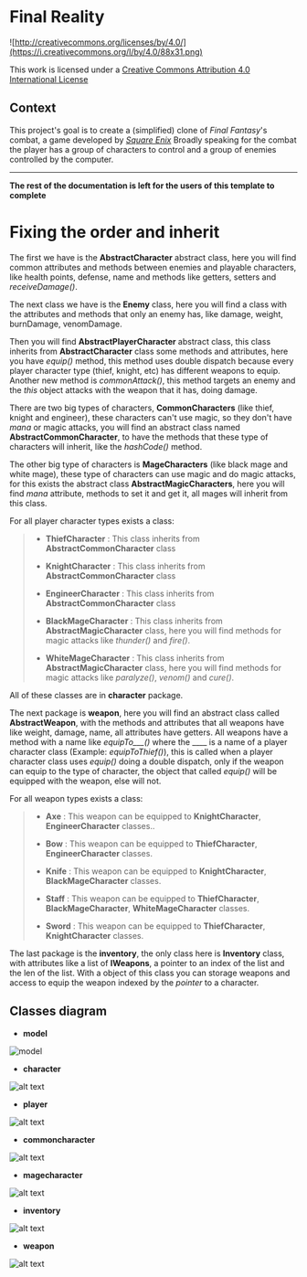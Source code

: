 Final Reality
=============

![http://creativecommons.org/licenses/by/4.0/](https://i.creativecommons.org/l/by/4.0/88x31.png)

This work is licensed under a 
[Creative Commons Attribution 4.0 International License](http://creativecommons.org/licenses/by/4.0/)

Context
-------

This project's goal is to create a (simplified) clone of _Final Fantasy_'s combat, a game developed
by [_Square Enix_](https://www.square-enix.com)
Broadly speaking for the combat the player has a group of characters to control and a group of 
enemies controlled by the computer.

---

**The rest of the documentation is left for the users of this template to complete**

# Fixing the order and inherit

The first we have is the **AbstractCharacter** abstract class, here you will find common attributes and
methods between enemies and playable characters, like health points, defense, name and methods
like getters, setters and *receiveDamage()*.

The next class we have is the **Enemy** class, here you will find a class with the attributes and 
methods that only an enemy has, like damage, weight, burnDamage, venomDamage.

Then you will find **AbstractPlayerCharacter** abstract class, this class inherits from **AbstractCharacter**
class some methods and attributes, here you have *equip()* method, this method uses double dispatch
because every player character type (thief, knight, etc) has different weapons to equip. Another new method is
*commonAttack()*, this method targets an enemy and the *this* object attacks with the weapon that
it has, doing damage.

There are two big types of characters, **CommonCharacters** (like thief, knight and engineer), these characters
can't use magic, so they don't have *mana* or magic attacks, you will find an abstract class named
**AbstractCommonCharacter**, to have the methods that these type of characters will inherit, like the *hashCode()*
method.

The other big type of characters is **MageCharacters** (like black mage and white mage), these type of characters
can use magic and do magic attacks, for this exists the abstract class
**AbstractMagicCharacters**, here you will find *mana* attribute, methods to set it and get it,
all mages will inherit from this class.

For all player character types exists a class:
> - **ThiefCharacter** : This class inherits from **AbstractCommonCharacter** class 
>
> - **KnightCharacter** : This class inherits from **AbstractCommonCharacter** class 
>
> - **EngineerCharacter** : This class inherits from **AbstractCommonCharacter** class 
>
> - **BlackMageCharacter** : This class inherits from **AbstractMagicCharacter** class, here you will find methods
    for magic attacks like *thunder()* and *fire()*.
>
> - **WhiteMageCharacter** : This class inherits from **AbstractMagicCharacter** class, here you will find methods
>   for magic attacks like *paralyze()*, *venom()* and *cure()*.

All of these classes are in **character** package.

The next package is **weapon**, here you will find an abstract class called **AbstractWeapon**, with the methods and
attributes that all weapons have like weight, damage, name, all attributes have getters. All weapons have a method
with a name like *equipTo___()* where the ____ is a name of a player character class (Example: *equipToThief()*), this
is called when a player character class uses *equip()* doing a double dispatch, only if the weapon can equip to the 
type of character, the object that called *equip()* will be equipped with the weapon, else will not.

For all weapon types exists a class:
> - **Axe** : This weapon can be equipped to **KnightCharacter**, **EngineerCharacter** classes..
>
> - **Bow** : This weapon can be equipped to **ThiefCharacter**, **EngineerCharacter** classes.
>
> - **Knife** : This weapon can be equipped to **KnightCharacter**, **BlackMageCharacter** classes.
>
> - **Staff** : This weapon can be equipped to **ThiefCharacter**, **BlackMageCharacter**, **WhiteMageCharacter** classes.
>
> - **Sword** : This weapon can be equipped to **ThiefCharacter**, **KnightCharacter** classes.

The last package is the **inventory**, the only class here is **Inventory** class, with attributes like a list
of **IWeapons**, a pointer to an index of the list and the len of the list. With a object of this class you can
storage weapons and access to equip the weapon indexed by the *pointer* to a character.

## Classes diagram
- **model** 

![model](images/PackageModel.png)

- **character**

![alt text](images/PackageCharacter.png)

- **player**

![alt text](images/PackagePlayer.png)

- **commoncharacter**

![alt text](images/PackageCommonCharacter.png)

- **magecharacter**

![alt text](images/PackageMageCharacter.png)

- **inventory**

![alt text](images/PackageInventory.png)

- **weapon**

![alt text](images/PackageWeapon.png)
